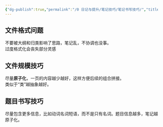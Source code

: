 ```yaml
---
{"dg-publish":true,"permalink":"/0 日记与提升/笔记技巧/笔记书写技巧/","title":"笔记书写技巧"}
---
```



## 文件格式问题
不要被大纲和归类影响了思路，笔记乱，不协调也没事。  
过度格式化会丧失部分灵感

## 文件规模技巧
尽量**原子化**，一页的内容越少越好，这样方便后续的组合拼接。  
类似于“类”越抽象越好。
## 题目书写技巧
尽量包含更多信息，比如动词名词短语，而不是只有名词。题目信息越多，笔记越原子化。